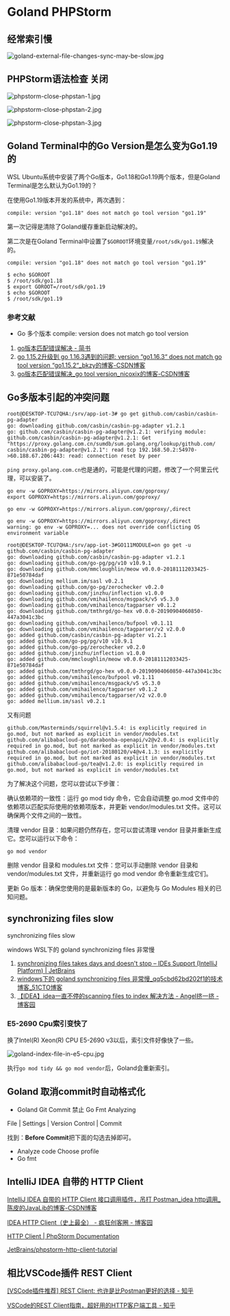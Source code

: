 # Goland PHPStorm

## 经常索引慢

![goland-external-file-changes-sync-may-be-slow.jpg](./img/goland-external-file-changes-sync-may-be-slow.jpg)

## PHPStorm语法检查 关闭

![phpstorm-close-phpstan-1.jpg](./img/phpstorm-close-phpstan-1.jpg)

![phpstorm-close-phpstan-2.jpg](./img/phpstorm-close-phpstan-2.jpg)

![phpstorm-close-phpstan-3.jpg](./img/phpstorm-close-phpstan-3.jpg)

## Goland Terminal中的Go Version是怎么变为Go1.19的

WSL Ubuntu系统中安装了两个Go版本，Go1.18和Go1.19两个版本，但是Goland Terminal是怎么默认为Go1.19的？

在使用Go1.19版本开发的系统中，两次遇到：

```
compile: version "go1.18" does not match go tool version "go1.19"
```

第一次记得是清除了Goland缓存重新启动解决的。

第二次是在Goland Terminal中设置了`$GOROOT`环境变量`/root/sdk/go1.19`解决的。

```
compile: version "go1.18" does not match go tool version "go1.19"

$ echo $GOROOT
$ /root/sdk/go1.18
$ export GOROOT=/root/sdk/go1.19
$ echo $GOROOT
$ /root/sdk/go1.19
```

### 参考文献

- Go  多个版本 compile: version  does not match go tool version

1. [go版本匹配错误解决 - 简书](https://www.jianshu.com/p/fa04bcbffcc1)
2. [go 1.15.2升级到 go 1.16.3遇到的问题: version “go1.16.3“ does not match go tool version “go1.15.2“_bkzy的博客-CSDN博客](https://blog.csdn.net/weixin_41621706/article/details/115898144)
3. [go版本匹配错误解决_go tool version_nicoxix的博客-CSDN博客](https://blog.csdn.net/nxb593427560/article/details/82972601)

## Go多版本引起的冲突问题

```
root@DESKTOP-TCU7QHA:/srv/app-iot-3# go get github.com/casbin/casbin-pg-adapter
go: downloading github.com/casbin/casbin-pg-adapter v1.2.1
go: github.com/casbin/casbin-pg-adapter@v1.2.1: verifying module: github.com/casbin/casbin-pg-adapter@v1.2.1: Get "https://proxy.golang.com.cn/sumdb/sum.golang.org/lookup/github.com/
casbin/casbin-pg-adapter@v1.2.1": read tcp 192.168.50.2:54970->60.188.67.206:443: read: connection reset by peer
```

`ping proxy.golang.com.cn`也是通的，可能是代理的问题，修改了一个阿里云代理，可以安装了。

```
go env -w GOPROXY=https://mirrors.aliyun.com/goproxy/
export GOPROXY=https://mirrors.aliyun.com/goproxy/

go env -w GOPROXY=https://mirrors.aliyun.com/goproxy/,direct

go env -w GOPROXY=https://mirrors.aliyun.com/goproxy/,direct
warning: go env -w GOPROXY=... does not override conflicting OS environment variable

root@DESKTOP-TCU7QHA:/srv/app-iot-3#GO111MODULE=on go get -u github.com/casbin/casbin-pg-adapter
go: downloading github.com/casbin/casbin-pg-adapter v1.2.1
go: downloading github.com/go-pg/pg/v10 v10.9.1
go: downloading github.com/mmcloughlin/meow v0.0.0-20181112033425-871e50784daf
go: downloading mellium.im/sasl v0.2.1
go: downloading github.com/go-pg/zerochecker v0.2.0
go: downloading github.com/jinzhu/inflection v1.0.0
go: downloading github.com/vmihailenco/msgpack/v5 v5.3.0
go: downloading github.com/vmihailenco/tagparser v0.1.2
go: downloading github.com/tmthrgd/go-hex v0.0.0-20190904060850-447a3041c3bc
go: downloading github.com/vmihailenco/bufpool v0.1.11
go: downloading github.com/vmihailenco/tagparser/v2 v2.0.0
go: added github.com/casbin/casbin-pg-adapter v1.2.1
go: added github.com/go-pg/pg/v10 v10.9.1
go: added github.com/go-pg/zerochecker v0.2.0
go: added github.com/jinzhu/inflection v1.0.0
go: added github.com/mmcloughlin/meow v0.0.0-20181112033425-871e50784daf
go: added github.com/tmthrgd/go-hex v0.0.0-20190904060850-447a3041c3bc
go: added github.com/vmihailenco/bufpool v0.1.11
go: added github.com/vmihailenco/msgpack/v5 v5.3.0
go: added github.com/vmihailenco/tagparser v0.1.2
go: added github.com/vmihailenco/tagparser/v2 v2.0.0
go: added mellium.im/sasl v0.2.1
```

又有问题

```
github.com/Masterminds/squirrel@v1.5.4: is explicitly required in go.mod, but not marked as explicit in vendor/modules.txt
github.com/alibabacloud-go/darabonba-openapi/v2@v2.0.4: is explicitly required in go.mod, but not marked as explicit in vendor/modules.txt
github.com/alibabacloud-go/iot-20180120/v4@v4.1.3: is explicitly required in go.mod, but not marked as explicit in vendor/modules.txt
github.com/alibabacloud-go/tea@v1.2.0: is explicitly required in go.mod, but not marked as explicit in vendor/modules.txt
```

为了解决这个问题，您可以尝试以下步骤：

确认依赖项的一致性：运行 go mod tidy 命令，它会自动调整 go.mod 文件中的依赖项以匹配实际使用的依赖项版本，并更新 vendor/modules.txt 文件。这可以确保两个文件之间的一致性。

清理 vendor 目录：如果问题仍然存在，您可以尝试清理 vendor 目录并重新生成它。您可以运行以下命令：

```
go mod vendor
```

删除 vendor 目录和 modules.txt 文件：您可以手动删除 vendor 目录和 vendor/modules.txt 文件，并重新运行 go mod vendor 命令重新生成它们。

更新 Go 版本：确保您使用的是最新版本的 Go，以避免与 Go Modules 相关的已知问题。

## synchronizing files slow

synchronizing files slow

windows WSL下的 goland synchronizing files 非常慢

1. [synchronizing files takes days and doesn't stop – IDEs Support (IntelliJ Platform) | JetBrains](https://intellij-support.jetbrains.com/hc/en-us/community/posts/360003425160-synchronizing-files-takes-days-and-doesn-t-stop)
2. [windows下的 goland synchronizing files 非常慢_qq5cbd62bd202f1的技术博客_51CTO博客](https://blog.51cto.com/u_14301180/5364561)
3. [【IDEA】idea一直不停的scanning files to index 解决方法 - Angel挤一挤 - 博客园](https://www.cnblogs.com/sxdcgaq8080/p/12607912.html)

### E5-2690 Cpu索引变快了

换了Intel(R) Xeon(R) CPU E5-2690 v3以后，索引文件好像快了一些。

![goland-index-file-in-e5-cpu.jpg](img/goland-index-file-in-e5-cpu.jpg)

执行`go mod tidy && go mod vendor`后，Goland会重新索引。

## Goland 取消commit时自动格式化

- Goland  Git  Commit 禁止 Go Fmt  Analyzing

File | Settings | Version Control | Commit

找到：**Before Commit**把下面的勾选去掉即可。

- Analyze code Choose profile
- Go fmt

## IntelliJ IDEA 自带的 HTTP Client

[IntelliJ IDEA 自带的 HTTP Client 接口调用插件，吊打 Postman_idea http调用_陈皮的JavaLib的博客-CSDN博客](https://blog.csdn.net/chenlixiao007/article/details/116425259)

[IDEA HTTP Client（史上最全） - 疯狂创客圈 - 博客园](https://www.cnblogs.com/crazymakercircle/p/14317222.html)

[HTTP Client | PhpStorm Documentation](https://www.jetbrains.com/help/phpstorm/http-client-in-product-code-editor.html)

[JetBrains/phpstorm-http-client-tutorial](https://github.com/JetBrains/phpstorm-http-client-tutorial)

## 相比VSCode插件 REST Client

[[VSCode插件推荐] REST Client: 也许是比Postman更好的选择 - 知乎](https://zhuanlan.zhihu.com/p/54266685)

[VSCode的REST Client指南，超好用的HTTP客户端工具 - 知乎](https://zhuanlan.zhihu.com/p/382740857)

